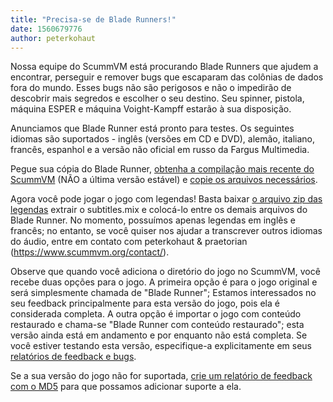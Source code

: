 ```yaml
---
title: "Precisa-se de Blade Runners!"
date: 1560679776
author: peterkohaut
---
```


Nossa equipe do ScummVM está procurando Blade Runners que ajudem a encontrar, perseguir e remover bugs que escaparam das colônias de dados fora do mundo. Esses bugs não são perigosos e não o impedirão de descobrir mais segredos e escolher o seu destino. Seu spinner, pistola, máquina ESPER e máquina Voight-Kampff estarão à sua disposição.

Anunciamos que Blade Runner está pronto para testes. Os seguintes idiomas são suportados - inglês (versões em CD e DVD), alemão, italiano, francês, espanhol e a versão não oficial em russo da Fargus Multimedia.

Pegue sua cópia do Blade Runner, [obtenha a compilação mais recente do ScummVM](https://buildbot.scummvm.org/builds.html) (NÃO a última versão estável) e [copie os arquivos necessários](https://wiki.scummvm.org/index.php?title=Datafiles#Blade_Runner).

Agora você pode jogar o jogo com legendas! Basta baixar [o arquivo zip das legendas](https://www.scummvm.org/games/#bladerunner) extrair o subtitles.mix e colocá-lo entre os demais arquivos do Blade Runner. No momento, possuímos apenas legendas em inglês e francês; no entanto, se você quiser nos ajudar a transcrever outros idiomas do áudio, entre em contato com peterkohaut &amp; praetorian (https://www.scummvm.org/contact/).

Observe que quando você adiciona o diretório do jogo no ScummVM, você recebe duas opções para o jogo. A primeira opção é para o jogo original e será simplesmente chamada de "Blade Runner"; Estamos interessados no seu feedback principalmente para esta versão do jogo, pois ela é considerada completa. A outra opção é importar o jogo com conteúdo restaurado e chama-se "Blade Runner com conteúdo restaurado"; esta versão ainda está em andamento e por enquanto não está completa. Se você estiver testando esta versão, especifique-a explicitamente em seus [relatórios de feedback e bugs](https://bugs.scummvm.org/).

Se a sua versão do jogo não for suportada, [crie um relatório de feedback com o MD5](https://wiki.scummvm.org/index.php/Reporting_unknown_MD5_checksums) para que possamos adicionar suporte a ela.
